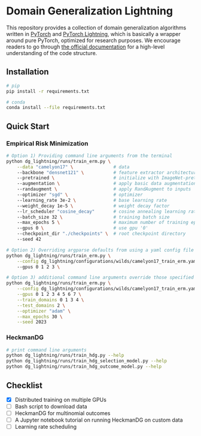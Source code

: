 # Domain Generalization Lightning
This repository provides a collection of domain generalization algorithms written in [PyTorch](https://pytorch.org) and [PyTorch Lightning](https://www.pytorchlightning.ai), which is basically a wrapper around pure PyTorch, optimized for research purposes. We encourage readers to go through [the official documentation](https://pytorch-lightning.readthedocs.io/en/stable/) for a high-level understanding of the code structure.

## Installation

```bash
# pip
pip install -r requirements.txt

# conda
conda install --file requirements.txt
```

## Quick Start
### Empirical Risk Minimization
```bash
# Option 1) Providing command line arguments from the terminal
python dg_lightning/runs/train_erm.py \
    --data "camelyon17" \               # data
    --backbone "densnet121" \           # feature extractor architecture 
    --pretrained \                      # initialize with ImageNet-pretrained weights
    --augmentation \                    # apply basic data augmentations to inputs
    --randaugment \                     # apply RandAugment to inputs
    --optimizer "sgd" \                 # optimizer
    --learning_rate 3e-2 \              # base learning rate
    --weight_decay 1e-5 \               # weight decay factor
    --lr_scheduler "cosine_decay"       # cosine annealing learning rate schedule
    --batch_size 32 \                   # training batch size
    --max_epochs 5 \                    # maximum number of training epochs
    --gpus 0 \                          # use gpu '0'
    --checkpoint_dir "./checkpoints" \  # root checkpoint directory
    --seed 42

# Option 2) Overriding argparse defaults from using a yaml config file
python dg_lightning/runs/train_erm.py \
    --config dg_lightning/configurations/wilds/camelyon17_train_erm.yaml \  # /path/to/config/file
    --gpus 0 1 2 3 \                                                        # multi-gpu support

# Option 3) additional command line arguments override those specified in the yaml config file
python dg_lightning/runs/train_erm.py \
    --config dg_lightning/configurations/wilds/camelyon17_train_erm.yaml \
    --gpus 0 1 2 3 4 5 6 7 \
    --train_domains 0 1 3 4 \
    --test_domains 2 \
    --optimizer "adam" \
    --max_epochs 30 \
    --seed 2023
```
### HeckmanDG
```bash
# print command line arguments
python dg_lightning/runs/train_hdg.py --help
python dg_lightning/runs/train_hdg_selection_model.py --help
python dg_lightning/runs/train_hdg_outcome_model.py --help
```

## Checklist
- [x] Distributed training on multiple GPUs
- [ ] Bash script to download data
- [ ] HeckmanDG for multinomial outcomes
- [ ] A Jupyter notebook tutorial on running HeckmanDG on custom data
- [ ] Learning rate scheduling 
